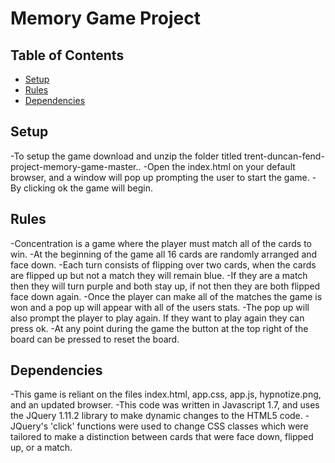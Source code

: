 # Memory Game Project

## Table of Contents

* [Setup](#setup)
* [Rules](#rules)
* [Dependencies](#dependencies)

## Setup

-To setup the game download and unzip the folder titled trent-duncan-fend-project-memory-game-master.. 
-Open the index.html on your default browser, and a window will pop up prompting the user to start the game. 
-By clicking ok the game will begin.

## Rules

-Concentration is a game where the player must match all of the cards to win. 
-At the beginning of the game all 16 cards are randomly arranged and face down. 
-Each turn consists of flipping over two cards, when the cards are flipped up but not a match they will remain blue. 
-If they are a match then they will turn purple and both stay up, if not then they are both flipped face down again.
-Once the player can make all of the matches the game is won and a pop up will appear with all of the users stats.
-The pop up will also prompt the player to play again. If they want to play again they can press ok.
-At any point during the game the button at the top right of the board can be pressed to reset the board.

## Dependencies

-This game is reliant on the files index.html, app.css, app.js, hypnotize.png, and an updated browser. 
-This code was written in Javascript 1.7, and uses the JQuery 1.11.2 library to make dynamic changes to the HTML5 code. 
-JQuery's 'click' functions were used to change CSS classes which were tailored to make a distinction between cards that were face down, flipped up, or a match.


